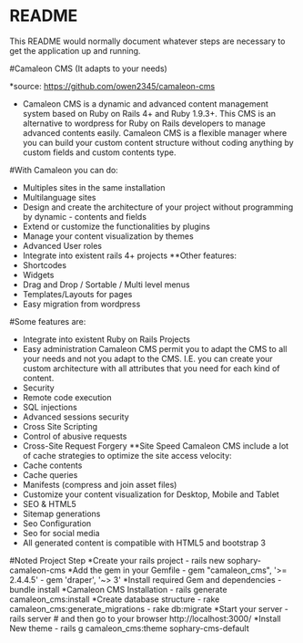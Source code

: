 # README

This README would normally document whatever steps are necessary to get the
application up and running.

#Camaleon CMS (It adapts to your needs) 

  *source: https://github.com/owen2345/camaleon-cms

  - Camaleon CMS is a dynamic and advanced content management system based on Ruby on Rails 4+ and Ruby 1.9.3+. This CMS is an alternative to wordpress for Ruby on Rails developers to manage advanced contents easily. Camaleon CMS is a flexible manager where you can build your custom content structure without coding anything by custom fields and custom contents type.

#With Camaleon you can do:

  - Multiples sites in the same installation
  - Multilanguage sites
  - Design and create the architecture of your project without programming by dynamic - contents and fields
  - Extend or customize the functionalities by plugins
  - Manage your content visualization by themes
  - Advanced User roles
  - Integrate into existent rails 4+ projects
  **Other features:
  - Shortcodes
  - Widgets
  - Drag and Drop / Sortable / Multi level menus
  - Templates/Layouts for pages
  - Easy migration from wordpress

#Some features are:

  - Integrate into existent Ruby on Rails Projects
  - Easy administration Camaleon CMS permit you to adapt the CMS to all your needs and not you adapt to the CMS. I.E. you can create your custom architecture with all attributes that you need for each kind of content.
  - Security
  - Remote code execution
  - SQL injections
  - Advanced sessions security
  - Cross Site Scripting
  - Control of abusive requests
  - Cross-Site Request Forgery
  **Site Speed Camaleon CMS include a lot of cache strategies to optimize the site access velocity:
  - Cache contents
  - Cache queries
  - Manifests (compress and join asset files)
  - Customize your content visualization for Desktop, Mobile and Tablet
  - SEO & HTML5
  - Sitemap generations
  - Seo Configuration
  - Seo for social media
  - All generated content is compatible with HTML5 and bootstrap 3

#Noted Project Step
  *Create your rails project
    - rails new sophary-camaleon-cms
  *Add the gem in your Gemfile 
    - gem "camaleon_cms",  '>= 2.4.4.5'
    - gem 'draper', '~> 3'
  *Install required Gem and dependencies
    - bundle install
  *Camaleon CMS Installation
    - rails generate camaleon_cms:install
  *Create database structure
    - rake camaleon_cms:generate_migrations
    - rake db:migrate
  *Start your server
    - rails server # and then go to your browser http://localhost:3000/
  *Install New theme
    - rails g camaleon_cms:theme sophary-cms-default
